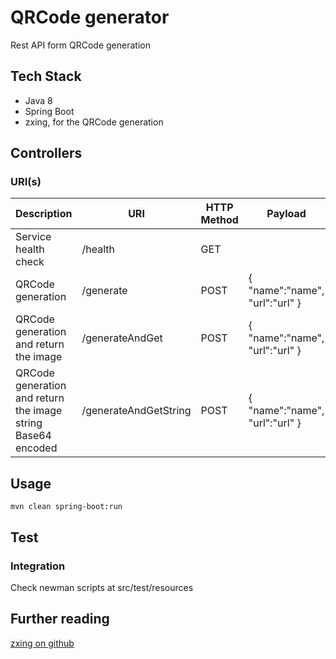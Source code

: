 # QRCode generator
Rest API form QRCode generation

## Tech Stack
* Java 8
* Spring Boot
* zxing, for the QRCode generation

## Controllers

### URI(s)
Description | URI | HTTP Method | Payload | Note(s)
----------- | --- | ----------- | ------- | -------
Service health check | /health | GET | |
QRCode generation | /generate | POST | { "name":"name", "url":"url" } |
QRCode generation and return the image | /generateAndGet | POST | { "name":"name", "url":"url" } |
QRCode generation and return the image string Base64 encoded | /generateAndGetString | POST | { "name":"name", "url":"url" } |

## Usage
```
mvn clean spring-boot:run
```

## Test

### Integration
Check newman scripts at src/test/resources

## Further reading
[zxing on github](https://github.com/zxing/zxing)
